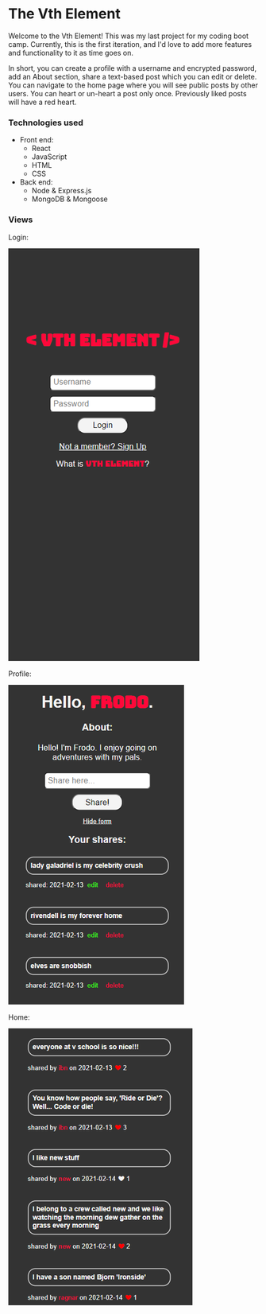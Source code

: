 # The Vth Element

Welcome to the Vth Element! This was my last project for my coding boot camp. Currently, this is the first iteration, and I'd love to add more features and functionality to it as time goes on.

In short, you can create a profile with a username and encrypted password, add an About section, share a text-based post which you can edit or delete. You can navigate to the home page where you will see public posts by other users. You can heart or un-heart a post only once. Previously liked posts will have a red heart.

### Technologies used
- Front end:
    - React
    - JavaScript
    - HTML
    - CSS
- Back end:
    - Node & Express.js
    - MongoDB & Mongoose

### Views

Login:

![login page](./screenshots/vthelement-login.PNG)

Profile:

![profile page](./screenshots/vthelement-frodo.PNG)

Home:

![home page](./screenshots/vthelement-home.PNG)
